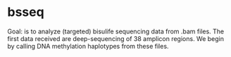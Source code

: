 # bsseq

Goal: is to analyze (targeted) bisulife sequencing data from .bam files. 
The first data received are deep-sequencing of 38 amplicon regions. 
We begin by calling DNA methylation haplotypes from these files.

